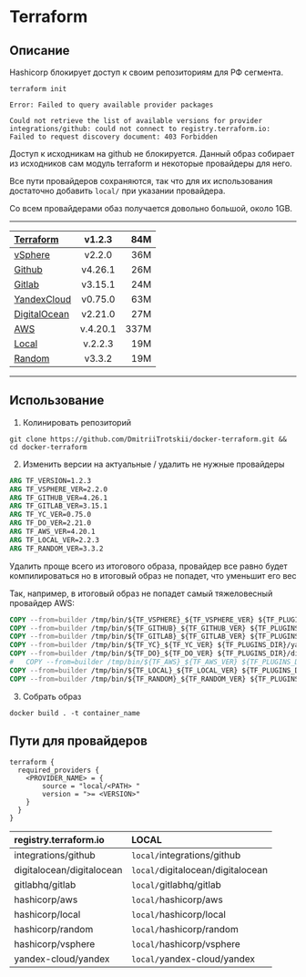 # Terraform

##  Описание

Hashicorp блокирует доступ к своим репозиториям для РФ сегмента. 

```shell
terraform init
```
```
Error: Failed to query available provider packages

Could not retrieve the list of available versions for provider integrations/github: could not connect to registry.terraform.io: Failed to request discovery document: 403 Forbidden
```

Доступ к исходникам на github не блокируется. Данный образ собирает из исходников сам модуль terraform и некоторые провайдеры для него.

Все пути провайдеров сохраняются, так что для их использования достаточно добавить ```local/``` при указании провайдера.

Со всем провайдерами обаз получается довольно большой, около 1GB.

---

| [Terraform](https://github.com/hashicorp/terraform/)                            | v1.2.3   | 84M  |
| :------------------------------------------------------------------------------ | :------: | ---: |
| [vSphere](https://github.com/hashicorp/terraform-provider-vsphere/)             | v2.2.0   | 36M  |
| [Github](https://github.com/integrations/terraform-provider-github/)            | v4.26.1  | 26M  |
| [Gitlab](https://github.com/gitlabhq/terraform-provider-gitlab)                 | v3.15.1  | 24M  |
| [YandexCloud](https://github.com/yandex-cloud/terraform-provider-yandex)        | v0.75.0  | 63M  |
| [DigitalOcean](https://github.com/digitalocean/terraform-provider-digitalocean) | v2.21.0  | 27M  |
| [AWS](https://github.com/hashicorp/terraform-provider-aws/)                     | v.4.20.1 | 337M |
| [Local](https://github.com/hashicorp/terraform-provider-local/)                 | v.2.2.3  | 19M  |
| [Random](https://github.com/hashicorp/terraform-provider-random/)               | v3.3.2   | 19M  |

---

## Использование

1.  Колинировать репозиторий

```shell
git clone https://github.com/DmitriiTrotskii/docker-terraform.git && cd docker-terraform
```

2.  Изменить версии на актуальные / удалить не нужные провайдеры

```Dockerfile
ARG TF_VERSION=1.2.3
ARG TF_VSPHERE_VER=2.2.0
ARG TF_GITHUB_VER=4.26.1
ARG TF_GITLAB_VER=3.15.1
ARG TF_YC_VER=0.75.0
ARG TF_DO_VER=2.21.0
ARG TF_AWS_VER=4.20.1
ARG TF_LOCAL_VER=2.2.3
ARG TF_RANDOM_VER=3.3.2
```

Удалить проще всего из итогового образа, провайдер все равно будет компилироваться но в итоговый образ не попадет, что уменьшит его вес

Так, например, в итоговый образ не попадет самый тяжеловесный провайдер AWS:
```Dockerfile
COPY --from=builder /tmp/bin/${TF_VSPHERE}_${TF_VSPHERE_VER} ${TF_PLUGINS_DIR}/hashicorp/vsphere/${TF_VSPHERE_VER}/${ARCH}/
COPY --from=builder /tmp/bin/${TF_GITHUB}_${TF_GITHUB_VER} ${TF_PLUGINS_DIR}/integrations/github/${TF_GITHUB_VER}/${ARCH}/
COPY --from=builder /tmp/bin/${TF_GITLAB}_${TF_GITLAB_VER} ${TF_PLUGINS_DIR}/gitlabhq/gitlab/${TF_GITLAB_VER}/${ARCH}/
COPY --from=builder /tmp/bin/${TF_YC}_${TF_YC_VER} ${TF_PLUGINS_DIR}/yandex-cloud/yandex/${TF_YC_VER}/${ARCH}/
COPY --from=builder /tmp/bin/${TF_DO}_${TF_DO_VER} ${TF_PLUGINS_DIR}/digitalocean/digitalocean/${TF_DO_VER}/${ARCH}/
#   COPY --from=builder /tmp/bin/${TF_AWS}_${TF_AWS_VER} ${TF_PLUGINS_DIR}/hashicorp/aws/${TF_AWS_VER}/${ARCH}/
COPY --from=builder /tmp/bin/${TF_LOCAL}_${TF_LOCAL_VER} ${TF_PLUGINS_DIR}/hashicorp/local/${TF_LOCAL_VER}/${ARCH}/
COPY --from=builder /tmp/bin/${TF_RANDOM}_${TF_RANDOM_VER} ${TF_PLUGINS_DIR}/hashicorp/random/${TF_RANDOM_VER}/${ARCH}/
```

3. Собрать образ

```shell
docker build . -t container_name
```

## Пути для провайдеров

```
terraform {
  required_providers {
    <PROVIDER_NAME> = {
        source = "local/<PATH> "
        version = ">= <VERSION>"
    }
  }
}
```

| registry.terraform.io     | LOCAL                             |
|:------------------------- | :-------------------------------- |
| integrations/github       | `local/`integrations/github       |
| digitalocean/digitalocean | `local/`digitalocean/digitalocean |
| gitlabhq/gitlab           | `local/`gitlabhq/gitlab           |
| hashicorp/aws             | `local/`hashicorp/aws             |
| hashicorp/local           | `local/`hashicorp/local           |
| hashicorp/random          | `local/`hashicorp/random          |
| hashicorp/vsphere         | `local/`hashicorp/vsphere         |
| yandex-cloud/yandex       | `local/`yandex-cloud/yandex       |







